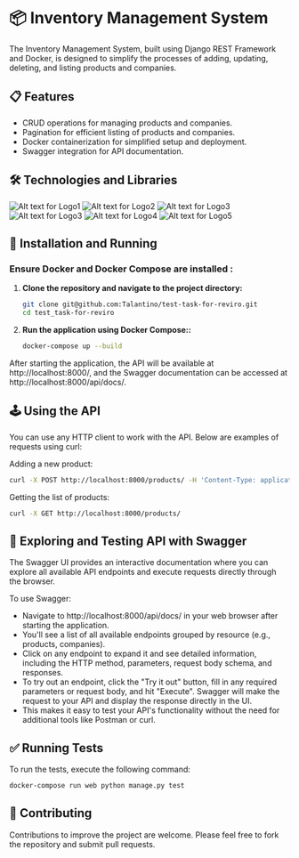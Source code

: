 
# 📦 Inventory Management System

The Inventory Management System, built using Django REST Framework and Docker, is designed to simplify the processes of adding, updating, deleting, and listing products and companies.

## 📋 Features

- CRUD operations for managing products and companies.
- Pagination for efficient listing of products and companies.
- Docker containerization for simplified setup and deployment.
- Swagger integration for API documentation.

## 🛠️ Technologies and Libraries
![Alt text for Logo1](https://camo.githubusercontent.com/0562f16a4ae7e35dae6087bf8b7805fb7e664a9e7e20ae6d163d94e56b94f32d/68747470733a2f2f696d672e736869656c64732e696f2f62616467652f707974686f6e2d3336373041303f7374796c653d666f722d7468652d6261646765266c6f676f3d707974686f6e266c6f676f436f6c6f723d666664643534)
![Alt text for Logo2](https://img.shields.io/badge/Django-092E20?style=for-the-badge&logo=django&logoColor=green) 
![Alt text for Logo3](https://img.shields.io/badge/django%20rest-ff1709?style=for-the-badge&logo=django&logoColor=white)
![Alt text for Logo3](https://img.shields.io/badge/PostgreSQL-316192?style=for-the-badge&logo=postgresql&logoColor=white) 
![Alt text for Logo4](https://img.shields.io/badge/Docker-2CA5E0?style=for-the-badge&logo=docker&logoColor=white)
![Alt text for Logo5](https://img.shields.io/badge/Swagger-85EA2D?style=for-the-badge&logo=Swagger&logoColor=white)
## 🏁 Installation and Running

### Ensure Docker and Docker Compose are installed :

1. **Clone the repository and navigate to the project directory:**

    ```bash
    git clone git@github.com:Talantino/test-task-for-reviro.git
    cd test_task-for-reviro
    
    ```

2. **Run the application using Docker Compose::**
      ```bash
      docker-compose up --build
      ```

After starting the application, the API will be available at http://localhost:8000/, and the Swagger documentation can be accessed at http://localhost:8000/api/docs/.


## 🕹️ Using the API

You can use any HTTP client to work with the API. Below are examples of requests using curl:

Adding a new product:
```bash
curl -X POST http://localhost:8000/products/ -H 'Content-Type: application/json' -d '{"name": "New Product", "description": "Description of the new product", "price": 100, "stock": 50}'
```
Getting the list of products:
```bash
curl -X GET http://localhost:8000/products/
```
## 🔎 Exploring and Testing API with Swagger

The Swagger UI provides an interactive documentation where you can explore all available API endpoints and execute requests directly through the browser.

To use Swagger:

 - Navigate to http://localhost:8000/api/docs/ in your web browser after starting the application.
 - You'll see a list of all available endpoints grouped by resource (e.g., products, companies).
 - Click on any endpoint to expand it and see detailed information, including the HTTP method, parameters, request body schema, and responses.
 - To try out an endpoint, click the "Try it out" button, fill in any required parameters or request body, and hit "Execute". Swagger will make the request to your API and display the response directly in the UI.
 - This makes it easy to test your API's functionality without the need for additional tools like Postman or curl.

## ✅ Running Tests
To run the tests, execute the following command:
```bash
docker-compose run web python manage.py test
```

## 🤝 Contributing
Contributions to improve the project are welcome. Please feel free to fork the repository and submit pull requests.
